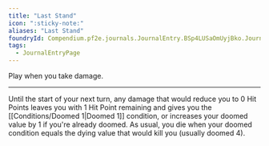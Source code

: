 ```yaml
---
title: "Last Stand"
icon: ":sticky-note:"
aliases: "Last Stand"
foundryId: Compendium.pf2e.journals.JournalEntry.BSp4LUSaOmUyjBko.JournalEntryPage.jMhD1Z6aagYAYCnb
tags:
  - JournalEntryPage
---
```

Play when you take damage.

* * *

Until the start of your next turn, any damage that would reduce you to 0 Hit Points leaves you with 1 Hit Point remaining and gives you the [[Conditions/Doomed 1|Doomed 1]] condition, or increases your doomed value by 1 if you're already doomed. As usual, you die when your doomed condition equals the dying value that would kill you (usually doomed 4).